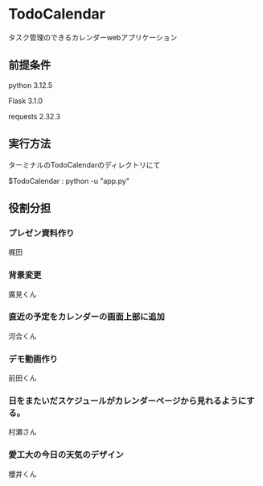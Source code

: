 # TodoCalendar
タスク管理のできるカレンダーwebアプリケーション

## 前提条件

python             3.12.5

Flask              3.1.0

requests           2.32.3

## 実行方法

ターミナルのTodoCalendarのディレクトリにて

$TodoCalendar : python -u "app.py"

## 役割分担





### プレゼン資料作り

梶田

### 背景変更

廣見くん

### 直近の予定をカレンダーの画面上部に追加

河合くん

### デモ動画作り　

前田くん


### 日をまたいだスケジュールがカレンダーページから見れるようにする。

村瀬さん

### 愛工大の今日の天気のデザイン

櫻井くん
